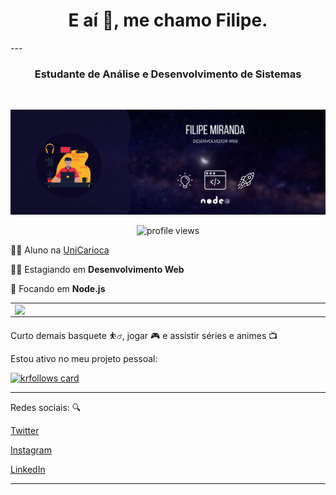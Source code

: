 <h1 align="center"> E aí 👋, me chamo Filipe.    </h1>
---
<h3 align="center"> Estudante de <b>Análise e Desenvolvimento de Sistemas</b></h3>

</br>

![banner](https://github.com/fm1randa/fm1randa/blob/main/bannerv2.png)

<center>

![profile views](https://komarev.com/ghpvc/?username=fm1randa&color=green)

</center>

👨‍🎓 Aluno na [UniCarioca](https://unicarioca.edu.br/)

👨‍💻 Estagiando em **Desenvolvimento Web**

🎯 Focando em **Node.js**
 

<table align="center">
<td>
    <img width="495px" align="left" src="https://github-readme-stats.vercel.app/api?username=fm1randa&theme=dark&show_icons=true&hide=prs&icon_color=fea625"/>  
</td>

<td>
   <img width="400px" align="left" src="https://github-readme-stats.vercel.app/api/top-langs/?username=fm1randa&hide=html&layout=compact&theme=dark" />
</td>
</table>


Curto demais basquete :basketball_man:, jogar :video_game: e assistir séries e animes :tv:

Estou ativo no meu projeto pessoal: 

[![krfollows card](https://github-readme-stats.vercel.app/api/pin/?username=fm1randa&repo=krfollows&theme=dark&icon_color=fea625)](https://github.com/fm1randa/krfollows)

---

Redes sociais: :mag:  

[Twitter](https://twitter.com/k1ra_exe)   

[Instagram](https://instagram.com/k1ra.jpg)

[LinkedIn](https://www.linkedin.com/in/fm1randa)

---  


<!--
**fm1randa/fm1randa** is a ✨ _special_ ✨ repository because its `README.md` (this file) appears on your GitHub profile.

Here are some ideas to get you started:

- 🔭 I’m currently working on ...
- 🌱 I’m currently learning ...
- 👯 I’m looking to collaborate on ...
- 🤔 I’m looking for help with ...
- 💬 Ask me about ...
- 📫 How to reach me: ...
- 😄 Pronouns: ...
- ⚡ Fun fact: ...
-->
